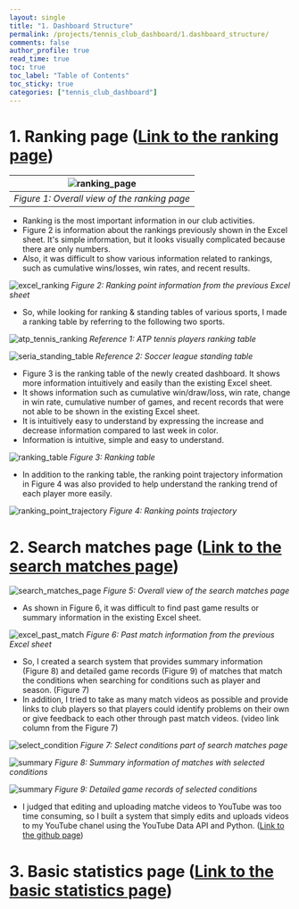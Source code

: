 ```yaml
---
layout: single
title: "1. Dashboard Structure"
permalink: /projects/tennis_club_dashboard/1.dashboard_structure/
comments: false
author_profile: true
read_time: true
toc: true
toc_label: "Table of Contents"
toc_sticky: true
categories: ["tennis_club_dashboard"]
---
```


# 1. Ranking page ([Link to the ranking page](https://lookerstudio.google.com/u/0/reporting/ebf85f76-2973-4fce-aebf-a201fccc9487/page/IMkrC))

| ![ranking_page](/assets/images/projects/tennis_club_dashboard/ranking_page_overall.png) |
|:--:| 
| *Figure 1: Overall view of the ranking page* |

- Ranking is the most important information in our club activities.
- Figure 2 is information about the rankings previously shown in the Excel sheet. It's simple information, but it looks visually complicated because there are only numbers.
- Also, it was difficult to show various information related to rankings, such as cumulative wins/losses, win rates, and recent results.

![excel_ranking](/assets/images/projects/tennis_club_dashboard/excel_ranking.png)
*Figure 2: Ranking point information from the previous Excel sheet*

- So, while looking for ranking & standing tables of various sports, I made a ranking table by referring to the following two sports.

![atp_tennis_ranking](/assets/images/projects/tennis_club_dashboard/atp_tennis_ranking.png)
*Reference 1: ATP tennis players ranking table*

![seria_standing_table](/assets/images/projects/tennis_club_dashboard/seria_standing_table.png)
*Reference 2: Soccer league standing table*

- Figure 3 is the ranking table of the newly created dashboard. It shows more information intuitively and easily than the existing Excel sheet.
- It shows information such as cumulative win/draw/loss, win rate, change in win rate, cumulative number of games, and recent records that were not able to be shown in the existing Excel sheet.
- It is intuitively easy to understand by expressing the increase and decrease information compared to last week in color.
- Information is intuitive, simple and easy to understand.

![ranking_table](/assets/images/projects/tennis_club_dashboard/ranking_table.png)
*Figure 3: Ranking table*

- In addition to the ranking table, the ranking point trajectory information in Figure 4 was also provided to help understand the ranking trend of each player more easily.

![ranking_point_trajectory](/assets/images/projects/tennis_club_dashboard/ranking_point_trajectory.png)
*Figure 4: Ranking points trajectory*

# 2. Search matches page ([Link to the search matches page](https://lookerstudio.google.com/u/0/reporting/ebf85f76-2973-4fce-aebf-a201fccc9487/page/p_hexibp4huc))

![search_matches_page](/assets/images/projects/tennis_club_dashboard/search_matches_overall.png)
*Figure 5: Overall view of the search matches page*

- As shown in Figure 6, it was difficult to find past game results or summary information in the existing Excel sheet.

![excel_past_match](/assets/images/projects/tennis_club_dashboard/excel_past_match.png)
*Figure 6: Past match information from the previous Excel sheet*

- So, I created a search system that provides summary information (Figure 8) and detailed game records (Figure 9) of matches that match the conditions when searching for conditions such as player and season. (Figure 7)
- In addition, I tried to take as many match videos as possible and provide links to club players so that players could identify problems on their own or give feedback to each other through past match videos. (video link column from the Figure 7)

![select_condition](/assets/images/projects/tennis_club_dashboard/select_condition.png)
*Figure 7: Select conditions part of search matches page*

![summary](/assets/images/projects/tennis_club_dashboard/search_match_summary.png)
*Figure 8: Summary information of matches with selected conditions*

![summary](/assets/images/projects/tennis_club_dashboard/search_match_detail.png)
*Figure 9: Detailed game records of selected conditions*

- I judged that editing and uploading matche videos to YouTube was too time consuming, so I built a system that simply edits and uploads videos to my YouTube chanel using the YouTube Data API and Python. ([Link to the github page](https://github.com/JunWoo-data/tennis-match-video-editor))

# 3. Basic statistics page ([Link to the basic statistics page](https://lookerstudio.google.com/u/0/reporting/ebf85f76-2973-4fce-aebf-a201fccc9487/page/p_zbgjvhvguc))